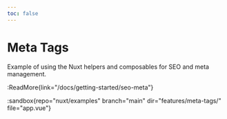 ```yaml
---
toc: false
---
```


# Meta Tags

Example of using the Nuxt helpers and composables for SEO and meta management.

:ReadMore{link="/docs/getting-started/seo-meta"}

:sandbox{repo="nuxt/examples" branch="main" dir="features/meta-tags/" file="app.vue"}
